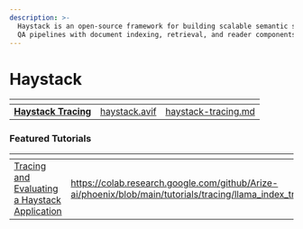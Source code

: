 ```yaml
---
description: >-
  Haystack is an open-source framework for building scalable semantic search and
  QA pipelines with document indexing, retrieval, and reader components
---
```


# Haystack

<table data-card-size="large" data-view="cards"><thead><tr><th></th><th data-hidden data-card-cover data-type="files"></th><th data-hidden data-card-target data-type="content-ref"></th></tr></thead><tbody><tr><td><a href="haystack-tracing.md"><strong>Haystack Tracing</strong></a></td><td><a href="../../.gitbook/assets/haystack.avif">haystack.avif</a></td><td><a href="haystack-tracing.md">haystack-tracing.md</a></td></tr></tbody></table>

### Featured Tutorials&#x20;

<table data-view="cards"><thead><tr><th></th><th data-hidden data-card-target data-type="content-ref"></th><th data-hidden data-card-cover data-type="files"></th></tr></thead><tbody><tr><td><a href="https://colab.research.google.com/github/Arize-ai/phoenix/blob/main/tutorials/evals/evaluate_rag_haystack.ipynb">Tracing and Evaluating a Haystack Application</a> </td><td><a href="https://colab.research.google.com/github/Arize-ai/phoenix/blob/main/tutorials/tracing/llama_index_tracing_tutorial.ipynb">https://colab.research.google.com/github/Arize-ai/phoenix/blob/main/tutorials/tracing/llama_index_tracing_tutorial.ipynb</a></td><td><a href="../../.gitbook/assets/Evaluating_a_Haystack_RAG_pipeline_1.jpg">Evaluating_a_Haystack_RAG_pipeline_1.jpg</a></td></tr></tbody></table>
